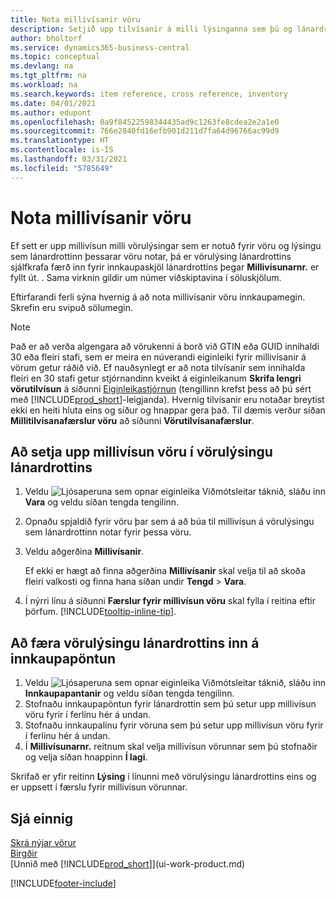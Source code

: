 ```yaml
---
title: Nota millivísanir vöru
description: Setjið upp tilvísanir á milli lýsinganna sem þú og lánardrottinn notið fyrir vöru þannig að hægt sé að setja inn vörulýsingu lánardrottins í innkaupaskjölum.
author: bholtorf
ms.service: dynamics365-business-central
ms.topic: conceptual
ms.devlang: na
ms.tgt_pltfrm: na
ms.workload: na
ms.search.keywords: item reference, cross reference, inventory
ms.date: 04/01/2021
ms.author: edupont
ms.openlocfilehash: 0a9f84522598344435ad9c1263fe8cdea2e2a1e0
ms.sourcegitcommit: 766e2840fd16efb901d211d7fa64d96766ac99d9
ms.translationtype: HT
ms.contentlocale: is-IS
ms.lasthandoff: 03/31/2021
ms.locfileid: "5785649"
---
```

# <a name="use-item-cross-references"></a>Nota millivísanir vöru
Ef sett er upp millivísun milli vörulýsingar sem er notuð fyrir vöru og lýsingu sem lánardrottinn þessarar vöru notar, þá er vörulýsing lánardrottins sjálfkrafa færð inn fyrir innkaupaskjöl lánardrottins þegar **Millivísunarnr.** er fyllt út. . Sama virknin gildir um númer viðskiptavina í söluskjölum.

Eftirfarandi ferli sýna hvernig á að nota millivísanir vöru innkaupamegin. Skrefin eru svipuð sölumegin.

> [!NOTE]
> Það er að verða algengara að vörukenni á borð við GTIN eða GUID innihaldi 30 eða fleiri stafi, sem er meira en núverandi eiginleiki fyrir millivísanir á vörum getur ráðið við. Ef nauðsynlegt er að nota tilvísanir sem innihalda fleiri en 30 stafi getur stjórnandinn kveikt á eiginleikanum **Skrifa lengri vörutilvísun** á síðunni [Eiginleikastjórnun](https://businesscentral.dynamics.com/?page=2610) (tengillinn krefst þess að þú sért með [!INCLUDE[prod_short](includes/prod_short.md)]-leigjanda). Hvernig tilvísanir eru notaðar breytist ekki en heiti hluta eins og síður og hnappar gera það. Til dæmis verður síðan **Millitilvísanafærslur vöru** að síðunni **Vörutilvísanafærslur**.

## <a name="to-set-up-an-item-cross-reference-to-a-vendors-item-description"></a>Að setja upp millivísun vöru í vörulýsingu lánardrottins

1. Veldu ![Ljósaperuna sem opnar eiginleika Viðmótsleitar](media/ui-search/search_small.png "Segðu mér hvað þú vilt gera") táknið, sláðu inn **Vara** og veldu síðan tengda tengilinn.
2. Opnaðu spjaldið fyrir vöru þar sem á að búa til millivísun á vörulýsingu sem lánardrottinn notar fyrir þessa vöru.
3. Veldu aðgerðina **Millivísanir**.

     Ef ekki er hægt að finna aðgerðina **Millivísanir** skal velja til að skoða fleiri valkosti og finna hana síðan undir **Tengd** > **Vara**.
  
4. Í nýrri línu á síðunni **Færslur fyrir millivísun vöru** skal fylla í reitina eftir þörfum. [!INCLUDE[tooltip-inline-tip](includes/tooltip-inline-tip_md.md)].

## <a name="to-enter-a-vendors-item-description-on-a-purchase-order"></a>Að færa vörulýsingu lánardrottins inn á innkaupapöntun

1. Veldu ![Ljósaperuna sem opnar eiginleika Viðmótsleitar](media/ui-search/search_small.png "Segðu mér hvað þú vilt gera") táknið, sláðu inn **Innkaupapantanir** og veldu síðan tengda tengilinn.
2. Stofnaðu innkaupapöntun fyrir lánardrottin sem þú setur upp millivísun vöru fyrir í ferlinu hér á undan.
3. Stofnaðu innkaupalínu fyrir vöruna sem þú setur upp millivísun vöru fyrir í ferlinu hér á undan.
4. Í **Millivísunarnr.** reitnum skal velja millivísun vörunnar sem þú stofnaðir og velja síðan hnappinn **Í lagi**.

Skrifað er yfir reitinn **Lýsing** í línunni með vörulýsingu lánardrottins eins og er uppsett í færslu fyrir millivísun vörunnar.

## <a name="see-also"></a>Sjá einnig
[Skrá nýjar vörur](inventory-how-register-new-items.md)  
[Birgðir](inventory-manage-inventory.md)  
[Unnið með [!INCLUDE[prod_short](includes/prod_short.md)]](ui-work-product.md)


[!INCLUDE[footer-include](includes/footer-banner.md)]